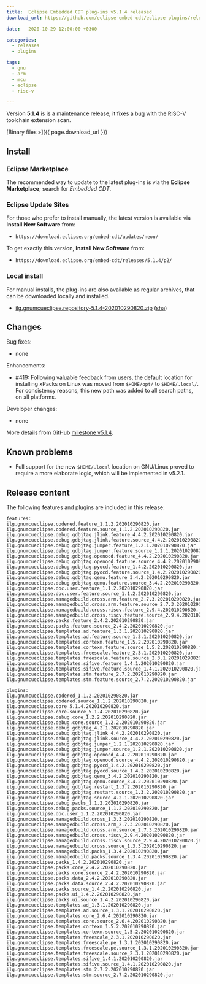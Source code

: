 ```yaml
---
title:  Eclipse Embedded CDT plug-ins v5.1.4 released
download_url: https://github.com/eclipse-embed-cdt/eclipse-plugins/releases/tag/v5.1.4/

date:   2020-10-29 12:00:00 +0300

categories:
  - releases
  - plugins

tags:
  - gnu
  - arm
  - mcu
  - eclipse
  - risc-v

---
```


Version **5.1.4** is is a maintenance release; it fixes a bug with the
RISC-V toolchain extension scan.

[Binary files »]({{ page.download_url }})

## Install

### Eclipse Marketplace

The recommended way to update to the latest plug-ins is via the
**Eclipse Marketplace**; search for _Embedded CDT_.

### Eclipse Update Sites

For those who prefer to install manually, the latest version is available
via **Install New Software** from:

- `https://download.eclipse.org/embed-cdt/updates/neon/`

To get exactly this version, **Install New Software** from:

- `https://download.eclipse.org/embed-cdt/releases/5.1.4/p2/`

### Local install

For manual installs, the plug-ins are also available as regular archives,
that can be downloaded locally and installed.

- [ilg.gnumcueclipse.repository-5.1.4-202010290820.zip](https://www.eclipse.org/downloads/download.php?file=/embed-cdt/releases/5.1.4/ilg.gnumcueclipse.repository-5.1.4-202007271621.zip)
([sha](https://www.eclipse.org/downloads/download.php?file=/embed-cdt/releases/5.1.4/ilg.gnumcueclipse.repository-5.1.4-202007271621.zip.sha))

## Changes

Bug fixes:

- none

Enhancements:

- [#419](https://github.com/eclipse-embed-cdt/eclipse-plugins/issues/419):
Following valuable feedback from users, the default location for installing
xPacks on Linux was moved from `$HOME/opt/` to `$HOME/.local/`. For
consistency reasons, this new path was added to all search paths, on
all platforms.

Developer changes:

- none

More details from GitHub [milestone v5.1.4](https://github.com/eclipse-embed-cdt/eclipse-plugins/milestone/21?closed=1).

## Known problems

- Full support for the new `$HOME/.local` location on GNU/Linux proved
to require a more elaborate logic, which will be implemented in v5.2.1.

## Release content

The following features and plugins are included in this release:

```
features:
ilg.gnumcueclipse.codered.feature_1.1.2.202010290820.jar
ilg.gnumcueclipse.codered.feature.source_1.1.2.202010290820.jar
ilg.gnumcueclipse.debug.gdbjtag.jlink.feature_4.4.2.202010290820.jar
ilg.gnumcueclipse.debug.gdbjtag.jlink.feature.source_4.4.2.202010290820.jar
ilg.gnumcueclipse.debug.gdbjtag.jumper.feature_1.2.1.202010290820.jar
ilg.gnumcueclipse.debug.gdbjtag.jumper.feature.source_1.2.1.202010290820.jar
ilg.gnumcueclipse.debug.gdbjtag.openocd.feature_4.4.2.202010290820.jar
ilg.gnumcueclipse.debug.gdbjtag.openocd.feature.source_4.4.2.202010290820.jar
ilg.gnumcueclipse.debug.gdbjtag.pyocd.feature_1.4.2.202010290820.jar
ilg.gnumcueclipse.debug.gdbjtag.pyocd.feature.source_1.4.2.202010290820.jar
ilg.gnumcueclipse.debug.gdbjtag.qemu.feature_3.4.2.202010290820.jar
ilg.gnumcueclipse.debug.gdbjtag.qemu.feature.source_3.4.2.202010290820.jar
ilg.gnumcueclipse.doc.user.feature_1.1.2.202010290820.jar
ilg.gnumcueclipse.doc.user.feature.source_1.1.2.202010290820.jar
ilg.gnumcueclipse.managedbuild.cross.arm.feature_2.7.3.202010290820.jar
ilg.gnumcueclipse.managedbuild.cross.arm.feature.source_2.7.3.202010290820.jar
ilg.gnumcueclipse.managedbuild.cross.riscv.feature_2.9.4.202010290820.jar
ilg.gnumcueclipse.managedbuild.cross.riscv.feature.source_2.9.4.202010290820.jar
ilg.gnumcueclipse.packs.feature_2.4.2.202010290820.jar
ilg.gnumcueclipse.packs.feature.source_2.4.2.202010290820.jar
ilg.gnumcueclipse.templates.ad.feature_1.3.1.202010290820.jar
ilg.gnumcueclipse.templates.ad.feature.source_1.3.1.202010290820.jar
ilg.gnumcueclipse.templates.cortexm.feature_1.5.2.202010290820.jar
ilg.gnumcueclipse.templates.cortexm.feature.source_1.5.2.202010290820.jar
ilg.gnumcueclipse.templates.freescale.feature_2.3.1.202010290820.jar
ilg.gnumcueclipse.templates.freescale.feature.source_2.3.1.202010290820.jar
ilg.gnumcueclipse.templates.sifive.feature_1.4.1.202010290820.jar
ilg.gnumcueclipse.templates.sifive.feature.source_1.4.1.202010290820.jar
ilg.gnumcueclipse.templates.stm.feature_2.7.2.202010290820.jar
ilg.gnumcueclipse.templates.stm.feature.source_2.7.2.202010290820.jar

plugins:
ilg.gnumcueclipse.codered_1.1.2.202010290820.jar
ilg.gnumcueclipse.codered.source_1.1.2.202010290820.jar
ilg.gnumcueclipse.core_5.1.4.202010290820.jar
ilg.gnumcueclipse.core.source_5.1.4.202010290820.jar
ilg.gnumcueclipse.debug.core_1.2.2.202010290820.jar
ilg.gnumcueclipse.debug.core.source_1.2.2.202010290820.jar
ilg.gnumcueclipse.debug.gdbjtag_4.2.1.202010290820.jar
ilg.gnumcueclipse.debug.gdbjtag.jlink_4.4.2.202010290820.jar
ilg.gnumcueclipse.debug.gdbjtag.jlink.source_4.4.2.202010290820.jar
ilg.gnumcueclipse.debug.gdbjtag.jumper_1.2.1.202010290820.jar
ilg.gnumcueclipse.debug.gdbjtag.jumper.source_1.2.1.202010290820.jar
ilg.gnumcueclipse.debug.gdbjtag.openocd_4.4.2.202010290820.jar
ilg.gnumcueclipse.debug.gdbjtag.openocd.source_4.4.2.202010290820.jar
ilg.gnumcueclipse.debug.gdbjtag.pyocd_1.4.2.202010290820.jar
ilg.gnumcueclipse.debug.gdbjtag.pyocd.source_1.4.2.202010290820.jar
ilg.gnumcueclipse.debug.gdbjtag.qemu_3.4.2.202010290820.jar
ilg.gnumcueclipse.debug.gdbjtag.qemu.source_3.4.2.202010290820.jar
ilg.gnumcueclipse.debug.gdbjtag.restart_1.3.2.202010290820.jar
ilg.gnumcueclipse.debug.gdbjtag.restart.source_1.3.2.202010290820.jar
ilg.gnumcueclipse.debug.gdbjtag.source_4.2.1.202010290820.jar
ilg.gnumcueclipse.debug.packs_1.1.2.202010290820.jar
ilg.gnumcueclipse.debug.packs.source_1.1.2.202010290820.jar
ilg.gnumcueclipse.doc.user_1.1.2.202010290820.jar
ilg.gnumcueclipse.managedbuild.cross_1.3.3.202010290820.jar
ilg.gnumcueclipse.managedbuild.cross.arm_2.7.3.202010290820.jar
ilg.gnumcueclipse.managedbuild.cross.arm.source_2.7.3.202010290820.jar
ilg.gnumcueclipse.managedbuild.cross.riscv_2.9.4.202010290820.jar
ilg.gnumcueclipse.managedbuild.cross.riscv.source_2.9.4.202010290820.jar
ilg.gnumcueclipse.managedbuild.cross.source_1.3.3.202010290820.jar
ilg.gnumcueclipse.managedbuild.packs_1.3.4.202010290820.jar
ilg.gnumcueclipse.managedbuild.packs.source_1.3.4.202010290820.jar
ilg.gnumcueclipse.packs_1.4.2.202010290820.jar
ilg.gnumcueclipse.packs.core_2.4.2.202010290820.jar
ilg.gnumcueclipse.packs.core.source_2.4.2.202010290820.jar
ilg.gnumcueclipse.packs.data_2.4.2.202010290820.jar
ilg.gnumcueclipse.packs.data.source_2.4.2.202010290820.jar
ilg.gnumcueclipse.packs.source_1.4.2.202010290820.jar
ilg.gnumcueclipse.packs.ui_1.4.2.202010290820.jar
ilg.gnumcueclipse.packs.ui.source_1.4.2.202010290820.jar
ilg.gnumcueclipse.templates.ad_1.3.1.202010290820.jar
ilg.gnumcueclipse.templates.ad.source_1.3.1.202010290820.jar
ilg.gnumcueclipse.templates.core_2.6.4.202010290820.jar
ilg.gnumcueclipse.templates.core.source_2.6.4.202010290820.jar
ilg.gnumcueclipse.templates.cortexm_1.5.2.202010290820.jar
ilg.gnumcueclipse.templates.cortexm.source_1.5.2.202010290820.jar
ilg.gnumcueclipse.templates.freescale_2.3.1.202010290820.jar
ilg.gnumcueclipse.templates.freescale.pe_1.3.1.202010290820.jar
ilg.gnumcueclipse.templates.freescale.pe.source_1.3.1.202010290820.jar
ilg.gnumcueclipse.templates.freescale.source_2.3.1.202010290820.jar
ilg.gnumcueclipse.templates.sifive_1.4.1.202010290820.jar
ilg.gnumcueclipse.templates.sifive.source_1.4.1.202010290820.jar
ilg.gnumcueclipse.templates.stm_2.7.2.202010290820.jar
ilg.gnumcueclipse.templates.stm.source_2.7.2.202010290820.jar
```
